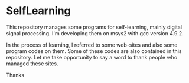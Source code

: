 # SelfLearning
This repository manages some programs for self-learning, mainly digital signal processing.
I'm developing them on msys2 with gcc version 4.9.2.

In the process of learning, I referred to some web-sites and also some program codes on them.
Some of these codes are also contained in this repository.
Let me take opportunity to say a word to thank people who managed these sites.

Thanks
